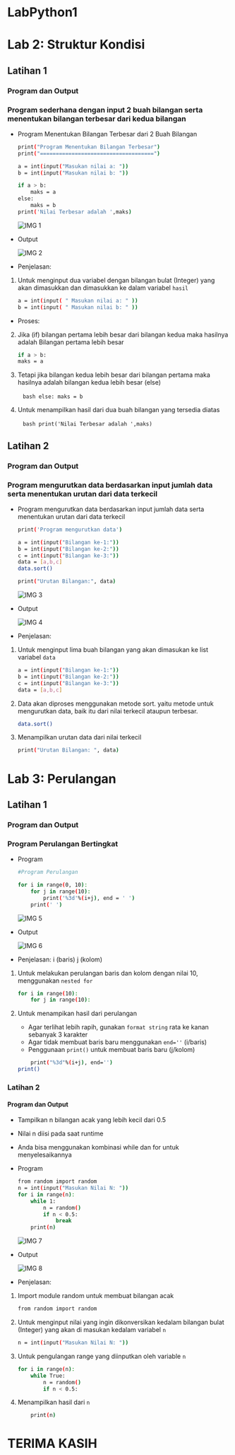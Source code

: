 # LabPython1
# Lab 2: Struktur Kondisi
## Latihan 1
### Program dan Output
### Program sederhana dengan input 2 buah bilangan serta menentukan bilangan terbesar dari kedua bilangan
- Program Menentukan Bilangan Terbesar dari 2 Buah Bilangan

    ```bash
    print("Program Menentukan Bilangan Terbesar")
    print("====================================")

    a = int(input("Masukan nilai a: "))
    b = int(input("Masukan nilai b: "))

    if a > b:
        maks = a
    else:
        maks = b
    print('Nilai Terbesar adalah ',maks)
    ```
    ![IMG 1](screenshoot/Lab2Lat1.3.png)

- Output

    ![IMG 2](screenshoot/Lab2Lat1.2.png)


- Penjelasan:

1. Untuk menginput dua variabel dengan bilangan bulat (Integer) yang akan dimasukkan dan dimasukkan ke dalam variabel `hasil`

    ```bash
    a = int(input( " Masukan nilai a: " ))
    b = int(input( " Masukan nilai b: " ))
    ```

- Proses: 

2. Jika (if) bilangan pertama lebih besar dari bilangan kedua maka hasilnya adalah Bilangan pertama lebih besar

    ```bash
    if a > b:
    maks = a

3.  Tetapi jika bilangan kedua lebih besar dari bilangan pertama maka hasilnya adalah bilangan kedua lebih besar (else)

    ` ` ` bash
    else:
        maks = b
     ` ` `

4. Untuk menampilkan hasil dari dua buah bilangan yang tersedia diatas

    ` ` ` bash
    print('Nilai Terbesar adalah ',maks)
    ` ` `

## Latihan 2
### Program dan Output
### Program mengurutkan data berdasarkan input jumlah data serta menentukan urutan dari data terkecil
- Program mengurutkan data berdasarkan input jumlah data serta menentukan urutan dari data terkecil

     ```bash
    print('Program mengurutkan data')

    a = int(input("Bilangan ke-1:"))
    b = int(input("Bilangan ke-2:"))
    c = int(input("Bilangan ke-3:"))
    data = [a,b,c]
    data.sort()

    print("Urutan Bilangan:", data)
    ```

    ![IMG 3](screenshoot/Lab2Lat2.3.png)

- Output

    ![IMG 4](screenshoot/Lab2Lat2.2.png)

- Penjelasan:

1. Untuk menginput lima buah bilangan yang akan dimasukan ke list variabel `data`

    ```bash
    a = int(input("Bilangan ke-1:"))
    b = int(input("Bilangan ke-2:"))
    c = int(input("Bilangan ke-3:"))
    data = [a,b,c]
    ```

2. Data akan diproses menggunakan metode sort. yaitu metode untuk mengurutkan data, baik itu dari nilai terkecil ataupun terbesar.

    ```bash
    data.sort()
    ```

3. Menampilkan urutan data dari nilai terkecil

    ```bash
    print("Urutan Bilangan: ", data)
    ```

# Lab 3: Perulangan
## Latihan 1
### Program dan Output
### Program Perulangan Bertingkat
- Program

    ```bash
    #Program Perulangan

    for i in range(0, 10):
        for j in range(10):
            print('%3d'%(i+j), end = ' ')
        print(' ')
    ```

    ![IMG 5](screenshoot/Lab3Lat1.1.png)

- Output

    ![IMG 6](screenshoot/Lab3Lat1.2.png)

- Penjelasan: i (baris) j (kolom)

1. Untuk melakukan perulangan baris dan kolom dengan nilai 10, menggunakan `nested for`

    ```bash
    for i in range(10):
        for j in range(10):
    ```

2. Untuk menampikan hasil dari perulangan
   * Agar terlihat lebih rapih, gunakan `format string` rata ke kanan sebanyak 3 karakter
   * Agar tidak membuat baris baru menggunakan `end=''` (i/baris)
   * Penggunaan `print()` untuk membuat baris baru (j/kolom)

    ```bash
        print("%3d"%(i+j), end='')
    print()
    ```

### Latihan 2
#### Program dan Output
- Tampilkan n bilangan acak yang lebih kecil dari 0.5
- Nilai n diisi pada saat runtime
- Anda bisa menggunakan kombinasi while dan for untuk menyelesaikannya

- Program 

    ```bash
    from random import random
    n = int(input("Masukan Nilai N: "))
    for i in range(n):
        while 1:
            n = random()
            if n < 0.5:
                break
        print(n)
    ```

   ![IMG 7](screenshoot/Lab3Lat2.1.png) 

- Output

    ![IMG 8](screenshoot/Lab3Lat2.2.png) 

- Penjelasan: 
1. Import module random untuk membuat bilangan acak

    ```bash
    from random import random
    ```

2. Untuk menginput nilai yang ingin dikonversikan kedalam bilangan bulat (Integer) yang akan di masukan kedalam variabel `n`

    ```bash
    n = int(input("Masukan Nilai N: "))
    ```

3. Untuk pengulangan range yang diinputkan oleh variable `n`

    ```bash
    for i in range(n):
        while True:
            n = random()
            if n < 0.5:
    ```

4. Menampilkan hasil dari `n`

    ```bash
        print(n)
    ```

# TERIMA KASIH